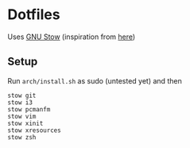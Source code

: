 # Dotfiles

Uses [GNU Stow]() (inspiration from [here](github.com/himmAllRight/dotfiles²))

## Setup

Run `arch/install.sh` as sudo (untested yet) and then

```
stow git
stow i3 
stow pcmanfm
stow vim
stow xinit
stow xresources
stow zsh
```

